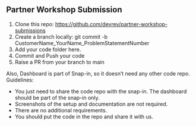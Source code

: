 ## Partner Workshop Submission

1. Clone this repo: https://github.com/devrev/partner-workshop-submissions
2. Create a branch locally: git commit -b CustomerName_YourName_ProblemStatementNumber
3. Add your code folder here.
4. Commit and Push your code
5. Raise a PR from your branch to main

Also, Dashboard is part of Snap-in, so it doesn’t need any other code repo.
Guidelines:
- You just need to share the code repo with the snap-in. The dashboard should be part of the snap-in only.
- Screenshots of the setup and documentation are not required.
- There are no additional requirements.
- You should put the code in the repo and share it with us.
